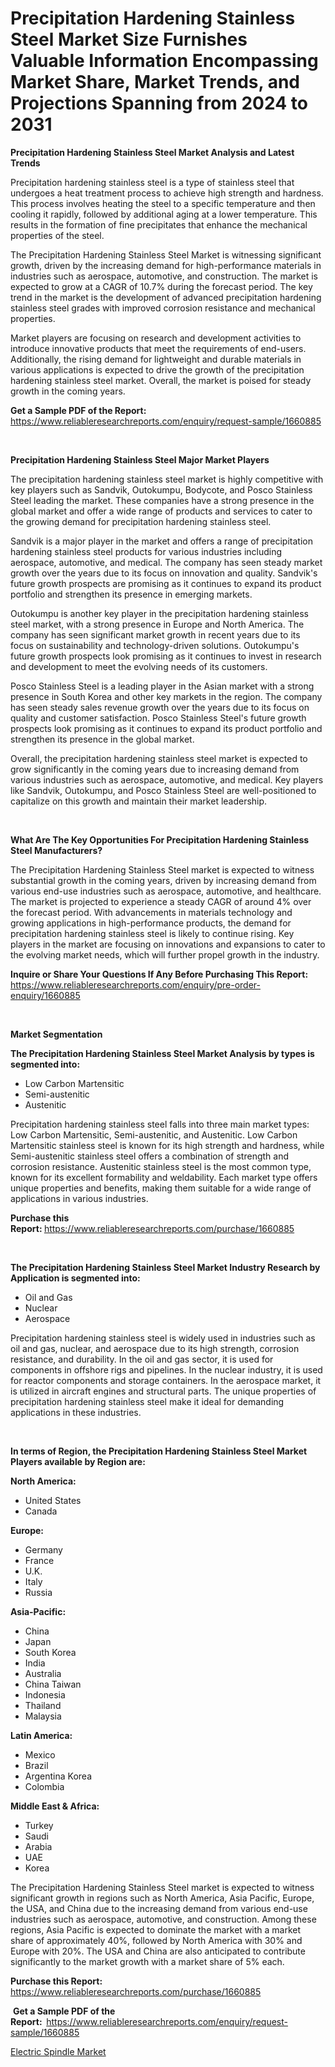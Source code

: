 <p><h1>Precipitation Hardening Stainless Steel Market Size Furnishes Valuable Information Encompassing Market Share, Market Trends, and Projections Spanning from 2024 to 2031</h1></p><p><strong>Precipitation Hardening Stainless Steel Market Analysis and Latest Trends</strong></p>
<p><p>Precipitation hardening stainless steel is a type of stainless steel that undergoes a heat treatment process to achieve high strength and hardness. This process involves heating the steel to a specific temperature and then cooling it rapidly, followed by additional aging at a lower temperature. This results in the formation of fine precipitates that enhance the mechanical properties of the steel.</p><p>The Precipitation Hardening Stainless Steel Market is witnessing significant growth, driven by the increasing demand for high-performance materials in industries such as aerospace, automotive, and construction. The market is expected to grow at a CAGR of 10.7% during the forecast period. The key trend in the market is the development of advanced precipitation hardening stainless steel grades with improved corrosion resistance and mechanical properties.</p><p>Market players are focusing on research and development activities to introduce innovative products that meet the requirements of end-users. Additionally, the rising demand for lightweight and durable materials in various applications is expected to drive the growth of the precipitation hardening stainless steel market. Overall, the market is poised for steady growth in the coming years.</p></p>
<p><strong>Get a Sample PDF of the Report:&nbsp;</strong> <a href="https://www.reliableresearchreports.com/enquiry/request-sample/1660885">https://www.reliableresearchreports.com/enquiry/request-sample/1660885</a></p>
<p>&nbsp;</p>
<p><strong>Precipitation Hardening Stainless Steel Major Market Players</strong></p>
<p><p>The precipitation hardening stainless steel market is highly competitive with key players such as Sandvik, Outokumpu, Bodycote, and Posco Stainless Steel leading the market. These companies have a strong presence in the global market and offer a wide range of products and services to cater to the growing demand for precipitation hardening stainless steel.</p><p>Sandvik is a major player in the market and offers a range of precipitation hardening stainless steel products for various industries including aerospace, automotive, and medical. The company has seen steady market growth over the years due to its focus on innovation and quality. Sandvik's future growth prospects are promising as it continues to expand its product portfolio and strengthen its presence in emerging markets.</p><p>Outokumpu is another key player in the precipitation hardening stainless steel market, with a strong presence in Europe and North America. The company has seen significant market growth in recent years due to its focus on sustainability and technology-driven solutions. Outokumpu's future growth prospects look promising as it continues to invest in research and development to meet the evolving needs of its customers.</p><p>Posco Stainless Steel is a leading player in the Asian market with a strong presence in South Korea and other key markets in the region. The company has seen steady sales revenue growth over the years due to its focus on quality and customer satisfaction. Posco Stainless Steel's future growth prospects look promising as it continues to expand its product portfolio and strengthen its presence in the global market.</p><p>Overall, the precipitation hardening stainless steel market is expected to grow significantly in the coming years due to increasing demand from various industries such as aerospace, automotive, and medical. Key players like Sandvik, Outokumpu, and Posco Stainless Steel are well-positioned to capitalize on this growth and maintain their market leadership.</p></p>
<p>&nbsp;</p>
<p><strong>What Are The Key Opportunities For Precipitation Hardening Stainless Steel Manufacturers?</strong></p>
<p><p>The Precipitation Hardening Stainless Steel market is expected to witness substantial growth in the coming years, driven by increasing demand from various end-use industries such as aerospace, automotive, and healthcare. The market is projected to experience a steady CAGR of around 4% over the forecast period. With advancements in materials technology and growing applications in high-performance products, the demand for precipitation hardening stainless steel is likely to continue rising. Key players in the market are focusing on innovations and expansions to cater to the evolving market needs, which will further propel growth in the industry.</p></p>
<p><strong>Inquire or Share Your Questions If Any Before Purchasing This Report:</strong> <a href="https://www.reliableresearchreports.com/enquiry/pre-order-enquiry/1660885">https://www.reliableresearchreports.com/enquiry/pre-order-enquiry/1660885</a></p>
<p>&nbsp;</p>
<p><strong>Market Segmentation</strong></p>
<p><strong>The Precipitation Hardening Stainless Steel Market Analysis by types is segmented into:</strong></p>
<p><ul><li>Low Carbon Martensitic</li><li>Semi-austenitic</li><li>Austenitic</li></ul></p>
<p><p>Precipitation hardening stainless steel falls into three main market types: Low Carbon Martensitic, Semi-austenitic, and Austenitic. Low Carbon Martensitic stainless steel is known for its high strength and hardness, while Semi-austenitic stainless steel offers a combination of strength and corrosion resistance. Austenitic stainless steel is the most common type, known for its excellent formability and weldability. Each market type offers unique properties and benefits, making them suitable for a wide range of applications in various industries.</p></p>
<p><strong>Purchase this Report:&nbsp;</strong><a href="https://www.reliableresearchreports.com/purchase/1660885">https://www.reliableresearchreports.com/purchase/1660885</a></p>
<p>&nbsp;</p>
<p><strong>The Precipitation Hardening Stainless Steel Market Industry Research by Application is segmented into:</strong></p>
<p><ul><li>Oil and Gas</li><li>Nuclear</li><li>Aerospace</li></ul></p>
<p><p>Precipitation hardening stainless steel is widely used in industries such as oil and gas, nuclear, and aerospace due to its high strength, corrosion resistance, and durability. In the oil and gas sector, it is used for components in offshore rigs and pipelines. In the nuclear industry, it is used for reactor components and storage containers. In the aerospace market, it is utilized in aircraft engines and structural parts. The unique properties of precipitation hardening stainless steel make it ideal for demanding applications in these industries.</p></p>
<p>&nbsp;</p>
<p><strong>In terms of Region, the Precipitation Hardening Stainless Steel Market Players available by Region are:</strong></p>
<p>
    <p> <strong> North America: </strong>
        <ul>
            <li>United States</li>
            <li>Canada</li>
        </ul>
        </p> 
    <p> <strong> Europe: </strong>
        <ul>
            <li>Germany</li>
            <li>France</li>
            <li>U.K.</li>
            <li>Italy</li>
            <li>Russia</li>
        </ul>
        </p> 
    <p> <strong> Asia-Pacific: </strong>
        <ul>
            <li>China</li>
            <li>Japan</li>
            <li>South Korea</li>
            <li>India</li>
            <li>Australia</li>
            <li>China Taiwan</li>
            <li>Indonesia</li>
            <li>Thailand</li>
            <li>Malaysia</li>
        </ul>
        </p> 
    <p> <strong> Latin America: </strong>
        <ul>
            <li>Mexico</li>
            <li>Brazil</li>
            <li>Argentina Korea</li>
            <li>Colombia</li>
        </ul>
        </p> 
    <p> <strong> Middle East & Africa: </strong>
        <ul>
            <li>Turkey</li>
            <li>Saudi</li>
            <li>Arabia</li>
            <li>UAE</li>
            <li>Korea</li>
        </ul>
    </p>
    </p>
<p><p>The Precipitation Hardening Stainless Steel market is expected to witness significant growth in regions such as North America, Asia Pacific, Europe, the USA, and China due to the increasing demand from various end-use industries such as aerospace, automotive, and construction. Among these regions, Asia Pacific is expected to dominate the market with a market share of approximately 40%, followed by North America with 30% and Europe with 20%. The USA and China are also anticipated to contribute significantly to the market growth with a market share of 5% each.</p></p>
<p><strong>Purchase this Report: </strong><a href="https://www.reliableresearchreports.com/purchase/1660885">https://www.reliableresearchreports.com/purchase/1660885</a></p>
<p>&nbsp;<strong>Get a Sample PDF of the Report:&nbsp;&nbsp;</strong><a href="https://www.reliableresearchreports.com/enquiry/request-sample/1660885">https://www.reliableresearchreports.com/enquiry/request-sample/1660885</a></p>
<p><strong></strong></p>
<p><p><a href="https://meowing-canidae-761.notion.site/Electric-Spindle-Market-Offers-Provide-Insightful-Data-for-the-Time-Period-from-2024-to-2031-and-als-63caf165cf7344849c8736ec2128ecbe">Electric Spindle Market</a></p></p>
